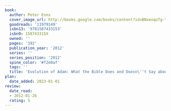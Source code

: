```yaml
---
book:
  author: Peter Enns
  cover_image_url: http://books.google.com/books/content?id=BNxeoqoTg-YC&printsec=frontcover&img=1&zoom=1&edge=curl&source=gbs_api
  goodreads: '11979149'
  isbn13: '9781587433153'
  isbn9: 158743315X
  owned: ''
  pages: '192'
  publication_year: '2012'
  series: ''
  series_position: '2012'
  spine_color: '#f2e0af'
  tags: ''
  title: 'Evolution of Adam: What the Bible Does and Doesn\''t Say about Human Origins'
plan:
  date_added: 2023-01-01
review:
  date_read:
  - 2012-01-26
  rating: 5
---
```

